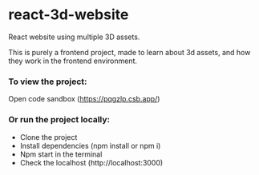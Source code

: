 # react-3d-website

React website using multiple 3D assets.

This is purely a frontend project, made to learn about 3d assets, and how they work in the frontend environment.

### To view the project:
Open code sandbox (https://pqgzlp.csb.app/)
### Or run the project locally:
* Clone the project
* Install dependencies (npm install or npm i)
* Npm start in the terminal
* Check the localhost (http://localhost:3000)
